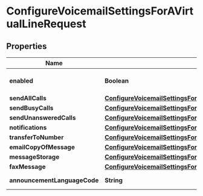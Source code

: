 <!--  Copyright 2025 Cisco Systems Inc.

Permission is hereby granted, free of charge, to any person obtaining a copy
of this software and associated documentation files (the "Software"), to deal
in the Software without restriction, including without limitation the rights
to use, copy, modify, merge, publish, distribute, sublicense, and/or sell
copies of the Software, and to permit persons to whom the Software is
furnished to do so, subject to the following conditions:

The above copyright notice and this permission notice shall be included in
all copies or substantial portions of the Software.

THE SOFTWARE IS PROVIDED "AS IS", WITHOUT WARRANTY OF ANY KIND, EXPRESS OR
IMPLIED, INCLUDING BUT NOT LIMITED TO THE WARRANTIES OF MERCHANTABILITY,
FITNESS FOR A PARTICULAR PURPOSE AND NONINFRINGEMENT. IN NO EVENT SHALL THE
AUTHORS OR COPYRIGHT HOLDERS BE LIABLE FOR ANY CLAIM, DAMAGES OR OTHER
LIABILITY, WHETHER IN AN ACTION OF CONTRACT, TORT OR OTHERWISE, ARISING FROM,
OUT OF OR IN CONNECTION WITH THE SOFTWARE OR THE USE OR OTHER DEALINGS IN
THE SOFTWARE.-->


# ConfigureVoicemailSettingsForAVirtualLineRequest


## Properties

| Name | Type | Description | Notes |
|------------ | ------------- | ------------- | -------------|
|**enabled** | **Boolean** | Voicemail is enabled or disabled. |  [optional] |
|**sendAllCalls** | [**ConfigureVoicemailSettingsForAPersonRequestSendAllCalls**](ConfigureVoicemailSettingsForAPersonRequestSendAllCalls.md) |  |  [optional] |
|**sendBusyCalls** | [**ConfigureVoicemailSettingsForAPersonRequestSendBusyCalls**](ConfigureVoicemailSettingsForAPersonRequestSendBusyCalls.md) |  |  [optional] |
|**sendUnansweredCalls** | [**ConfigureVoicemailSettingsForAPersonRequestSendUnansweredCalls**](ConfigureVoicemailSettingsForAPersonRequestSendUnansweredCalls.md) |  |  [optional] |
|**notifications** | [**ConfigureVoicemailSettingsForAPersonRequestNotifications**](ConfigureVoicemailSettingsForAPersonRequestNotifications.md) |  |  |
|**transferToNumber** | [**ConfigureVoicemailSettingsForAPersonRequestTransferToNumber**](ConfigureVoicemailSettingsForAPersonRequestTransferToNumber.md) |  |  |
|**emailCopyOfMessage** | [**ConfigureVoicemailSettingsForAVirtualLineRequestEmailCopyOfMessage**](ConfigureVoicemailSettingsForAVirtualLineRequestEmailCopyOfMessage.md) |  |  [optional] |
|**messageStorage** | [**ConfigureVoicemailSettingsForAPersonRequestMessageStorage**](ConfigureVoicemailSettingsForAPersonRequestMessageStorage.md) |  |  [optional] |
|**faxMessage** | [**ConfigureVoicemailSettingsForAVirtualLineRequestFaxMessage**](ConfigureVoicemailSettingsForAVirtualLineRequestFaxMessage.md) |  |  [optional] |
|**announcementLanguageCode** | **String** | Language code. |  |



